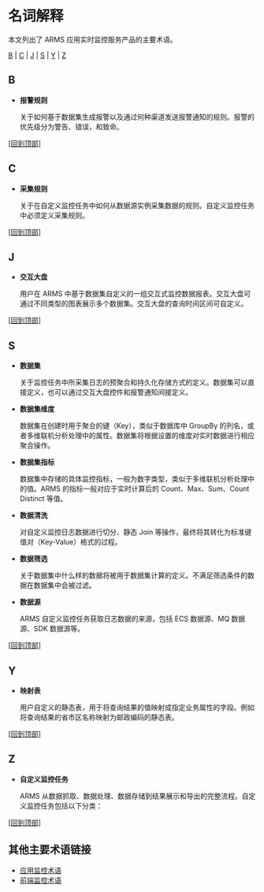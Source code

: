 # 名词解释

本文列出了 ARMS 应用实时监控服务产品的主要术语。

[B](#B) \| [C](#C) \| [J](#J) \| [S](#S) \| [Y](#Y) \| [Z](#Z)

## B

-   **报警规则**

    关于如何基于数据集生成报警以及通过何种渠道发送报警通知的规则。报警的优先级分为警告、错误，和致命。


[\[回到顶部\]](#top)

## C

-   **采集规则**

    关于在自定义监控任务中如何从数据源实例采集数据的规则。自定义监控任务中必须定义采集规则。


[\[回到顶部\]](#top)

## J

-   **交互大盘**

    用户在 ARMS 中基于数据集自定义的一组交互式监控数据报表。交互大盘可通过不同类型的图表展示多个数据集。交互大盘的查询时间区间可自定义。


[\[回到顶部\]](#top)

## S

-   **数据集**

    关于监控任务中所采集日志的预聚合和持久化存储方式的定义。数据集可以直接定义，也可以通过交互大盘控件和报警通知间接定义。

-   **数据集维度**

    数据集在创建时用于聚合的键（Key），类似于数据库中 GroupBy 的列名，或者多维联机分析处理中的属性。数据集将根据设置的维度对实时数据进行相应聚合操作。

-   **数据集指标**

    数据集中存储的具体监控指标，一般为数字类型，类似于多维联机分析处理中的值。ARMS 的指标一般对应于实时计算后的 Count、Max、Sum、Count Distinct 等值。

-   **数据清洗**

    对自定义监控日志数据进行切分、静态 Join 等操作，最终将其转化为标准键值对（Key-Value）格式的过程。

-   **数据筛选**

    关于数据集中什么样的数据将被用于数据集计算的定义。不满足筛选条件的数据在数据集中会被过滤。

-   **数据源**

    ARMS 自定义监控任务获取日志数据的来源，包括 ECS 数据源、MQ 数据源、SDK 数据源等。


[\[回到顶部\]](#top)

## Y

-   **映射表**

    用户自定义的静态表，用于将查询结果的值映射成指定业务属性的字段。例如将查询结果的省市区名称映射为邮政编码的静态表。


[\[回到顶部\]](#top)

## Z

-   **自定义监控任务**

    ARMS 从数据抓取、数据处理、数据存储到结果展示和导出的完整流程。自定义监控任务包括以下分类：


[\[回到顶部\]](#top)

## 其他主要术语链接

-   [应用监控术语](/intl.zh-CN/应用监控/参考信息/关键统计指标说明.md)
-   [前端监控术语](/intl.zh-CN/前端监控/统计指标说明.md)


